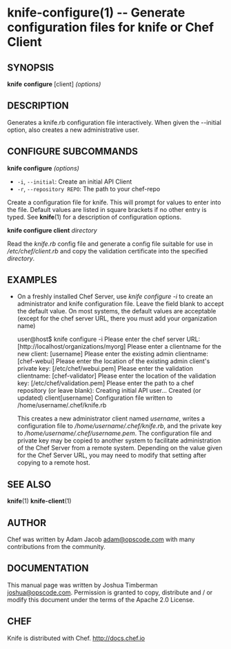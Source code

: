 knife-configure(1) -- Generate configuration files for knife or Chef Client
========================================

## SYNOPSIS

__knife__ __configure__ [client] _(options)_

## DESCRIPTION
Generates a knife.rb configuration file interactively. When given the
--initial option, also creates a new administrative user.

## CONFIGURE SUBCOMMANDS ##

__knife configure__ _(options)_

  * `-i`, `--initial`:
    Create an initial API Client
  * `-r`, `--repository REPO`:
    The path to your chef-repo

Create a configuration file for knife. This will prompt for values to
enter into the file. Default values are listed in square brackets if no
other entry is typed. See __knife__(1) for a description of
configuration options.

__knife configure client__ _directory_

Read the _knife.rb_ config file and generate a config file suitable for
use in _/etc/chef/client.rb_ and copy the validation certificate into
the specified _directory_.

## EXAMPLES
  * On a freshly installed Chef Server, use _knife configure -i_ to
    create an administrator and knife configuration file. Leave the
    field blank to accept the default value. On most systems, the
    default values are acceptable (except for the chef server URL,
    there you must add your organization name)

    user@host$ knife configure -i
    Please enter the chef server URL: [http://localhost/organizations/myorg]
    Please enter a clientname for the new client: [username]
    Please enter the existing admin clientname: [chef-webui]
    Please enter the location of the existing admin client's private key: [/etc/chef/webui.pem]
    Please enter the validation clientname: [chef-validator]
    Please enter the location of the validation key: [/etc/chef/validation.pem]
    Please enter the path to a chef repository (or leave blank):
    Creating initial API user...
    Created (or updated) client[username]
    Configuration file written to /home/username/.chef/knife.rb

    This creates a new administrator client named _username_, writes
    a configuration file to _/home/username/.chef/knife.rb_, and the
    private key to _/home/username/.chef/username.pem_. The
    configuration file and private key may be copied to another system
    to facilitate administration of the Chef Server from a remote
    system. Depending on the value given for the Chef Server URL, you
    may need to modify that setting after copying to a remote host.

## SEE ALSO
   __knife__(1) __knife-client__(1)

## AUTHOR
   Chef was written by Adam Jacob <adam@opscode.com> with many contributions from the community.

## DOCUMENTATION
   This manual page was written by Joshua Timberman <joshua@opscode.com>.
   Permission is granted to copy, distribute and / or modify this document under the terms of the Apache 2.0 License.

## CHEF
   Knife is distributed with Chef. <http://docs.chef.io>

